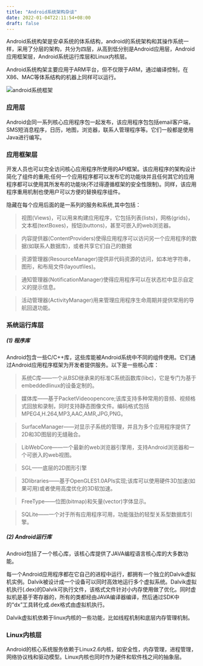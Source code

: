 ```yaml
---
title: "Android系统架构杂谈"
date: 2022-01-04T22:11:54+08:00
draft: false
---
```

Android系统构架是安卓系统的体系结构，android的系统架构和其操作系统一样，采用了分层的架构，共分为四层，从高到低分别是Android应用层，Android应用框架层，Android系统运行库层和Linux内核层。

Android系统构架主要应用于ARM平台，但不仅限于ARM，通过编译控制，在X86、MAC等体系结构的机器上同样可以运行。
<!--more-->
![android系统框架](https://img-blog.csdnimg.cn/20200405172503899.png?x-oss-process=image/watermark,type_ZmFuZ3poZW5naGVpdGk,shadow_10,text_aHR0cHM6Ly9ibG9nLmNzZG4ubmV0L2ZyZWVraW5nMTAx,size_16,color_FFFFFF,t_70)

### 应用层

Android会同一系列核心应用程序包一起发布，该应用程序包包括email客户端，SMS短消息程序，日历，地图，浏览器，联系人管理程序等。它们一般都是使用Java进行编写。

### 应用框架层

开发人员也可以完全访问核心应用程序所使用的API框架。该应用程序的架构设计简化了组件的重用;任何一个应用程序都可以发布它的功能块并且任何其它的应用程序都可以使用其所发布的功能块(不过得遵循框架的安全性限制)。同样，该应用程序重用机制也使用户可以方便的替换程序组件。

隐藏在每个应用后面的是一系列的服务和系统,其中包括：

>视图(Views)，可以用来构建应用程序，它包括列表(lists)，网格(grids)，文本框(textBoxes)，按钮(buttons)，甚至可嵌入的web浏览器。

>内容提供器(ContentProviders)使得应用程序可以访问另一个应用程序的数据(如联系人数据库)，或者共享它们自己的数据

>资源管理器(ResourceManager)提供非代码资源的访问，如本地字符串，图形，和布局文件(layoutfiles)。

>通知管理器(NotificationManager)使得应用程序可以在状态栏中显示自定义的提示信息。

>活动管理器(ActivityManager)用来管理应用程序生命周期并提供常用的导航回退功能。
### 系统运行库层

##### (1) 程序库
Android包含一些C/C++库，这些库能被Android系统中不同的组件使用。它们通过Android应用程序框架为开发者提供服务。以下是一些核心库：
>系统C库——一个从BSD继承来的标准C系统函数库(libc)，它是专门为基于embeddedlinux的设备定制的。

>媒体库——基于PacketVideoopencore;该库支持多种常用的音频、视频格式回放和录制，同时支持静态图像文件。编码格式包括MPEG4,H.264,MP3,AAC,AMR,JPG,PNG。

>SurfaceManager——对显示子系统的管理，并且为多个应用程序提供了2D和3D图层的无缝融合。

>LibWebCore——一个最新的web浏览器引擎用，支持Android浏览器和一个可嵌入的web视图。

>SGL——底层的2D图形引擎

>3Dlibraries——基于OpenGLES1.0APIs实现;该库可以使用硬件3D加速(如果可用)或者使用高度优化的3D软加速。

>FreeType——位图(bitmap)和矢量(vector)字体显示。

>SQLite——一个对于所有应用程序可用，功能强劲的轻型关系型数据库引擎。

##### (2) Android运行库
Android包括了一个核心库，该核心库提供了JAVA编程语言核心库的大多数功能。

每一个Android应用程序都在它自己的进程中运行，都拥有一个独立的Dalvik虚拟机实例。Dalvik被设计成一个设备可以同时高效地运行多个虚拟系统。Dalvik虚拟机执行(.dex)的Dalvik可执行文件，该格式文件针对小内存使用做了优化。同时虚拟机是基于寄存器的，所有的类都经由JAVA编译器编译，然后通过SDK中的“dx”工具转化成.dex格式由虚拟机执行。

Dalvik虚拟机依赖于linux内核的一些功能，比如线程机制和底层内存管理机制。
### Linux内核层
Android的核心系统服务依赖于Linux2.6内核，如安全性，内存管理，进程管理，网络协议栈和驱动模型。Linux内核也同时作为硬件和软件栈之间的抽象层。